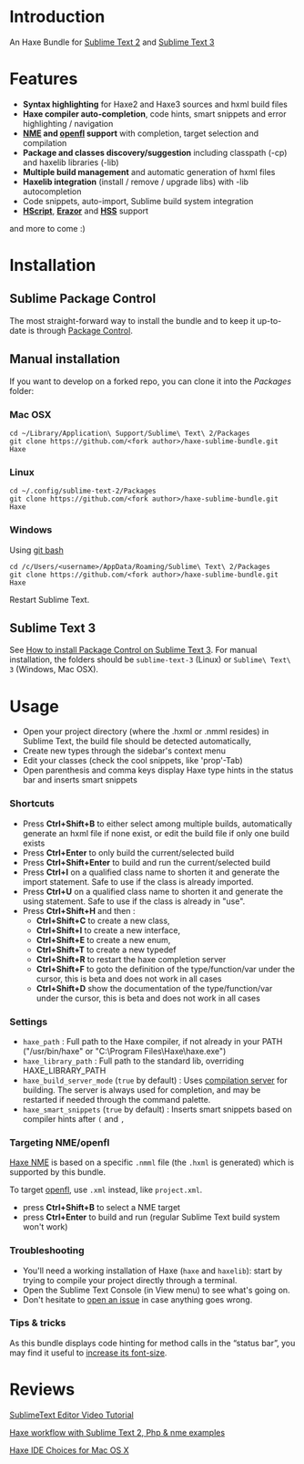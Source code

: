 # Introduction
An Haxe Bundle for [Sublime Text 2](http://www.sublimetext.com/2) and [Sublime Text 3](http://www.sublimetext.com/3)

# Features

 - **Syntax highlighting** for Haxe2 and Haxe3 sources and hxml build files
 - **Haxe compiler auto-completion**, code hints, smart snippets and error highlighting / navigation
 - **[NME](http://www.nme.io/) and [openfl](https://github.com/openfl/openfl) support** with completion, target selection and compilation
 - **Package and classes discovery/suggestion** including classpath (-cp) and haxelib libraries (-lib)
 - **Multiple build management** and automatic generation of hxml files
 - **Haxelib integration** (install / remove / upgrade libs) with -lib autocompletion
 - Code snippets, auto-import, Sublime build system integration
 - **[HScript](http://code.google.com/p/hscript/)**, **[Erazor](https://github.com/ciscoheat/erazor)** and **[HSS](http://ncannasse.fr/projects/hss)** support
 
and more to come :)

# Installation

## Sublime Package Control

The most straight-forward way to install the bundle and to keep it up-to-date 
is through [Package Control](http://wbond.net/sublime_packages/package_control).

## Manual installation

If you want to develop on a forked repo, you can clone it into the *Packages* folder:

### Mac OSX

    cd ~/Library/Application\ Support/Sublime\ Text\ 2/Packages
    git clone https://github.com/<fork author>/haxe-sublime-bundle.git Haxe

### Linux

    cd ~/.config/sublime-text-2/Packages
    git clone https://github.com/<fork author>/haxe-sublime-bundle.git Haxe

### Windows

Using [git bash](http://code.google.com/p/msysgit/)

    cd /c/Users/<username>/AppData/Roaming/Sublime\ Text\ 2/Packages
    git clone https://github.com/<fork author>/haxe-sublime-bundle.git Haxe

Restart Sublime Text.

## Sublime Text 3

See [How to install Package Control on Sublime Text 3](http://wbond.net/sublime_packages/package_control/installation#ST3).
For manual installation, the folders should be `sublime-text-3` (Linux) or `Sublime\ Text\ 3` (Windows, Mac OSX).

# Usage

 - Open your project directory (where the .hxml or .nmml resides) in Sublime Text, the build file should be detected automatically,
 - Create new types through the sidebar's context menu
 - Edit your classes (check the cool snippets, like 'prop'-Tab)
 - Open parenthesis and comma keys display Haxe type hints in the status bar and inserts smart snippets

### Shortcuts

 - Press **Ctrl+Shift+B** to either select among multiple builds, automatically generate an hxml file if none exist, or edit the build file if only one build exists
 - Press **Ctrl+Enter** to only build the current/selected build
 - Press **Ctrl+Shift+Enter** to build and run the current/selected build
 - Press **Ctrl+I** on a qualified class name to shorten it and generate the import statement. Safe to use if the class is already imported.
 - Press **Ctrl+U** on a qualified class name to shorten it and generate the using statement. Safe to use if the class is already in "use".
 - Press **Ctrl+Shift+H** and then : 
      - **Ctrl+Shift+C** to create a new class,
      - **Ctrl+Shift+I** to create a new interface,
      - **Ctrl+Shift+E** to create a new enum,
      - **Ctrl+Shift+T** to create a new typedef
      - **Ctrl+Shift+R** to restart the haxe completion server
      - **Ctrl+Shift+F** to goto the definition of the type/function/var under the cursor, this is beta and does not work in all cases
      - **Ctrl+Shift+D** show the documentation of the type/function/var under the cursor, this is beta and does not work in all cases


### Settings

 - `haxe_path` : Full path to the Haxe compiler, if not already in your PATH ("/usr/bin/haxe" or "C:\Program Files\Haxe\haxe.exe")
 - `haxe_library_path` : Full path to the standard lib, overriding HAXE_LIBRARY_PATH
 - `haxe_build_server_mode` (`true` by default) : Uses [compilation server](http://haxe.org/manual/completion#compilation-cache-server) for building. The server is always used for completion, and may be restarted if needed through the command palette.
 - `haxe_smart_snippets` (`true` by default) : Inserts smart snippets based on compiler hints after `(` and `,`

### Targeting NME/openfl

[Haxe NME](http://www.haxenme.org/) is based on a specific `.nmml` file (the `.hxml` is generated) which is supported by this bundle.

To target [openfl](https://github.com/openfl/openfl), use `.xml` instead, like `project.xml`.

 - press **Ctrl+Shift+B** to select a NME target
 - press **Ctrl+Enter** to build and run (regular Sublime Text build system won't work)

### Troubleshooting

 - You'll need a working installation of Haxe (`haxe` and `haxelib`): start by trying to compile your project directly through a terminal.
 - Open the Sublime Text Console (in View menu) to see what's going on.
 - Don't hesitate to [open an issue](https://github.com/clemos/haxe-sublime-bundle/issues) in case anything goes wrong.
 
### Tips & tricks

As this bundle displays code hinting for method calls in the “status bar”, 
you may find it useful to [increase its font-size](http://superuser.com/questions/469161/increase-the-font-size-on-sublime-text-2-status-bar).

# Reviews

[SublimeText Editor Video Tutorial](http://haxe.org/doc/videos/editors/Sublimetext)

[Haxe workflow with Sublime Text 2, Php & nme examples](http://www.aymericlamboley.fr/blog/haxe-workflow-with-sublime-text-2-php-and-nme-examples/)

[Haxe IDE Choices for Mac OS X](http://sambrick.wordpress.com/2012/03/23/haxe-ide-choices-for-mac/)
